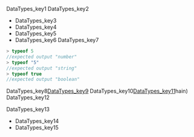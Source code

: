 DataTypes_key1
DataTypes_key2


* DataTypes_key3
* DataTypes_key4
* DataTypes_key5
* DataTypes_key6
DataTypes_key7


```javascript
> typeof 5
//expected output "number"
> typeof "5"
//expected output "string"
> typeof true
//expected output "boolean"
```

DataTypes_key8[DataTypes_key9](https://www.w3schools.com/jsref/jsref_parseint.asp)
DataTypes_key10[DataTypes_key11](https://www.w3schools.com/jsref/jsref_tostring_number.asp)hain)
DataTypes_key12


DataTypes_key13


- DataTypes_key14
- DataTypes_key15

